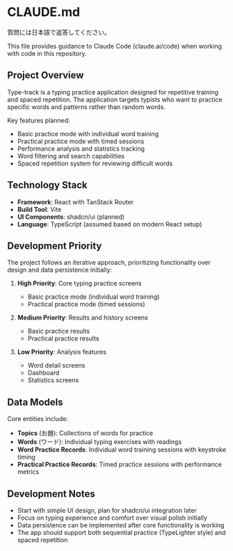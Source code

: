 # CLAUDE.md

質問には日本語で返答してください。

This file provides guidance to Claude Code (claude.ai/code) when working with code in this repository.

## Project Overview

Type-track is a typing practice application designed for repetitive training and spaced repetition. The application targets typists who want to practice specific words and patterns rather than random words.

Key features planned:
- Basic practice mode with individual word training
- Practical practice mode with timed sessions
- Performance analysis and statistics tracking
- Word filtering and search capabilities
- Spaced repetition system for reviewing difficult words

## Technology Stack

- **Framework**: React with TanStack Router
- **Build Tool**: Vite
- **UI Components**: shadcn/ui (planned)
- **Language**: TypeScript (assumed based on modern React setup)

## Development Priority

The project follows an iterative approach, prioritizing functionality over design and data persistence initially:

1. **High Priority**: Core typing practice screens
   - Basic practice mode (individual word training)
   - Practical practice mode (timed sessions)

2. **Medium Priority**: Results and history screens
   - Basic practice results
   - Practical practice results

3. **Low Priority**: Analysis features
   - Word detail screens
   - Dashboard
   - Statistics screens

## Data Models

Core entities include:
- **Topics** (お題): Collections of words for practice
- **Words** (ワード): Individual typing exercises with readings
- **Word Practice Records**: Individual word training sessions with keystroke timing
- **Practical Practice Records**: Timed practice sessions with performance metrics

## Development Notes

- Start with simple UI design, plan for shadcn/ui integration later
- Focus on typing experience and comfort over visual polish initially
- Data persistence can be implemented after core functionality is working
- The app should support both sequential practice (TypeLighter style) and spaced repetition
